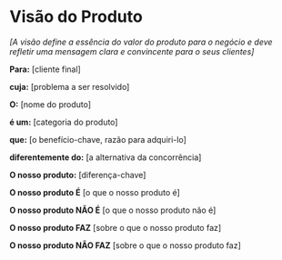 # Visão do Produto
_[A visão define a essência do valor do produto para o negócio e deve refletir uma mensagem clara e convincente para o seus clientes]_

**Para:** [cliente final]

**cuja:** [problema a ser resolvido]

**O:** [nome do produto]

**é um:** [categoria do produto]

**que:** [o benefício-chave, razão para adquiri-lo]

**diferentemente do:** [a alternativa da concorrência]

**O nosso produto:** [diferença-chave]

**O nosso produto É** [o que o nosso produto é]

**O nosso produto NÃO É** [o que o nosso produto não é]

**O nosso produto FAZ** [sobre o que o nosso produto faz]

**O nosso produto NÃO FAZ** [sobre o que o nosso produto faz]

